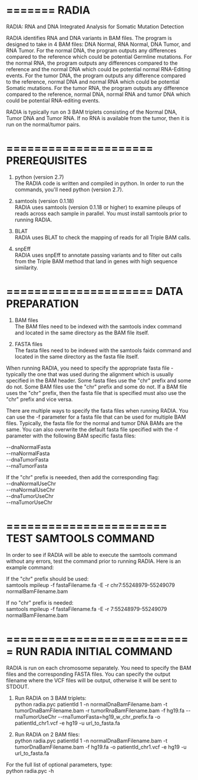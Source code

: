 =======
RADIA
=======

RADIA:  RNA and DNA Integrated Analysis for Somatic Mutation Detection

RADIA identifies RNA and DNA variants in BAM files.  The program is designed
to take in 4 BAM files:  DNA Normal, RNA Normal, DNA Tumor, and RNA Tumor.  For the 
normal DNA, the program outputs any differences compared to the reference which could 
be potential Germline mutations.  For the normal RNA, the program outputs any differences 
compared to the reference and the normal DNA which could be potential normal RNA-Editing
events.  For the tumor DNA, the program outputs any difference compared to the reference, 
normal DNA and normal RNA which could be potential Somatic mutations.  For the tumor
RNA, the program outputs any difference compared to the reference, normal DNA, normal 
RNA and tumor DNA which could be potential RNA-editing events.

RADIA is typically run on 3 BAM triplets consisting of the Normal DNA, Tumor DNA and 
Tumor RNA.  If no RNA is available from the tumor, then it is run on the normal/tumor
pairs.


=====================
PREREQUISITES
=====================

1) python (version 2.7)<br>
The RADIA code is written and compiled in python.  In order to run the commands, 
you'll need python (version 2.7).

2) samtools (version 0.1.18)<br>
RADIA uses samtools (version 0.1.18 or higher) to examine pileups of reads across
each sample in parallel.  You must install samtools prior to running RADIA.

3) BLAT<br>
RADIA uses BLAT to check the mapping of reads for all Triple BAM calls.

4) snpEff<br>
RADIA uses snpEff to annotate passing variants and to filter out calls from the 
Triple BAM method that land in genes with high sequence similarity.


=====================
DATA PREPARATION
=====================

1) BAM files<br>
The BAM files need to be indexed with the samtools index command and located in
the same directory as the BAM file itself.

2) FASTA files<br>
The fasta files need to be indexed with the samtools faidx command and located in
the same directory as the fasta file itself.

When running RADIA, you need to specify the appropriate fasta file - typically the
one that was used during the alignment which is usually specified in the BAM header.
Some fasta files use the "chr" prefix and some do not.  Some BAM files use the "chr"
prefix and some do not.  If a BAM file uses the "chr" prefix, then the fasta file
that is specified must also use the "chr" prefix and vice versa.

There are multiple ways to specify the fasta files when running RADIA.  You can use
the -f parameter for a fasta file that can be used for multiple BAM files.  Typically, 
the fasta file for the normal and tumor DNA BAMs are the same.  You can also overwrite
the default fasta file specified with the -f parameter with the following BAM specific
fasta files:

--dnaNormalFasta<br>
--rnaNormalFasta<br>
--dnaTumorFasta<br>
--rnaTumorFasta<br>

If the "chr" prefix is neeeded, then add the corresponding flag:<br>
--dnaNormalUseChr<br>
--rnaNormalUseChr<br>
--dnaTumorUseChr<br>
--rnaTumorUseChr<br>


=======================
TEST SAMTOOLS COMMAND
=======================

In order to see if RADIA will be able to execute the samtools command without any errors,
test the command prior to running RADIA.  Here is an example command:

If the "chr" prefix should be used:<br>
samtools mpileup -f fastaFilename.fa -E -r chr7:55248979-55249079 normalBamFilename.bam

If no "chr" prefix is needed:<br>
samtools mpileup -f fastaFilename.fa -E -r 7:55248979-55249079 normalBamFilename.bam


===========================
RUN RADIA INITIAL COMMAND
===========================

RADIA is run on each chromosome separately.  You need to specify the BAM files and the
corresponding FASTA files.  You can specify the output filename where the VCF files will
be output, otherwise it will be sent to STDOUT.

1) Run RADIA on 3 BAM triplets:<br>
python radia.pyc patientId 1 -n normalDnaBamFilename.bam -t tumorDnaBamFilename.bam -r tumorRnaBamFilename.bam -f hg19.fa --rnaTumorUseChr --rnaTumorFasta=hg19_w_chr_prefix.fa -o patientId_chr1.vcf -e hg19 -u url_to_fasta.fa

2) Run RADIA on 2 BAM files:<br>
python radia.pyc patientId 1 -n normalDnaBamFilename.bam -t tumorDnaBamFilename.bam -f hg19.fa -o patientId_chr1.vcf -e hg19 -u url_to_fasta.fa

For the full list of optional parameters, type:<br>
python radia.pyc -h


